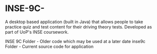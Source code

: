 # INSE-9C-

A desktop based application (built in Java) that allows people to take practice quiz and test content for their driving theory tests. 
Developed as part of UoP's INSE coursework.

INSE 9C Folder - Older code which may be used at a later date
inse9c Folder - Current source code for application
